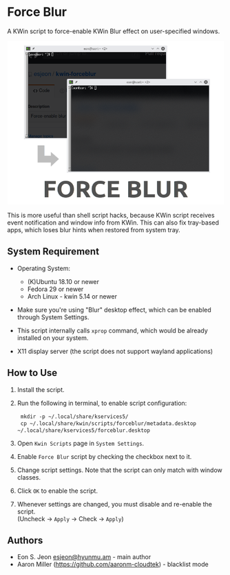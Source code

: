 
Force Blur
==========

A KWin script to force-enable KWin Blur effect on user-specified windows.

![image](image.png)

This is more useful than shell script hacks, because KWin script receives event
notification and window info from KWin. This can also fix tray-based apps,
which loses blur hints when restored from system tray.


System Requirement
------------------

* Operating System:
  - (K)Ubuntu 18.10 or newer
  - Fedora 29 or newer
  - Arch Linux - kwin 5.14 or newer

* Make sure you're using "Blur" desktop effect, which can be enabled through System Settings.

* This script internally calls `xprop` command, which would be already installed
  on your system.

* X11 display server (the script does not support wayland applications)


How to Use
----------

1. Install the script.

2. Run the following in terminal, to enable script configuration:

        mkdir -p ~/.local/share/kservices5/
        cp ~/.local/share/kwin/scripts/forceblur/metadata.desktop ~/.local/share/kservices5/forceblur.desktop

3. Open `Kwin Scripts` page in `System Settings`.

4. Enable `Force Blur` script by checking the checkbox next to it.

5. Change script settings. Note that the script can only match with window classes.

6. Click `OK` to enable the script.

7. Whenever settings are changed, you must disable and re-enable the script.  
   (Uncheck -> `Apply` -> Check -> `Apply`)


Authors
-------

* Eon S. Jeon <esjeon@hyunmu.am> - main author
* Aaron Miller (https://github.com/aaronm-cloudtek) - blacklist mode

